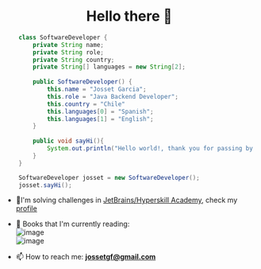 
<h1 align="center">Hello there 👋</h1>  

  

  
```java
	class SoftwareDeveloper {
		private String name;
		private String role;
		private String country;
		private String[] languages = new String[2];
		
		public SoftwareDeveloper() {
			this.name = "Josset Garcia";
			this.role = "Java Backend Developer";
			this.country = "Chile"
			this.languages[0] = "Spanish";
			this.languages[1] = "English";
		}
		
		public void sayHi(){
			System.out.println("Hello world!, thank you for passing by ");
		}
	}
```
```java
	SoftwareDeveloper josset = new SoftwareDeveloper();
	josset.sayHi();
```
- 📝I'm solving challenges in [JetBrains/Hyperskill Academy](https://hyperskill.org/), check my [profile](https://hyperskill.org/profile/243404094)
  
- 📖 Books that I'm currently reading: \
	      ![image](https://user-images.githubusercontent.com/100639615/163506935-8a553c70-b18b-4cc4-909e-5dd4bc7119f7.png)    
![image](https://user-images.githubusercontent.com/100639615/163509141-61c983fe-b685-4830-8e45-c08ee12a7a50.png)

-  📫 How to reach me: **jossetgf@gmail.com**    


  
